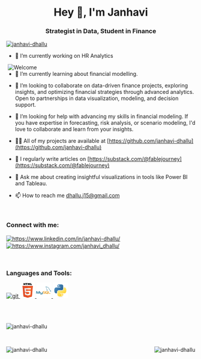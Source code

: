 
<h1 align="center">Hey 👋, I'm Janhavi</h1>
<h3 align="center">Strategist in Data, Student in Finance</h3>


<p align="left"> <a href="https://github.com/ryo-ma/github-profile-trophy"><img src="https://github-profile-trophy.vercel.app/?username=janhavi-dhallu" alt="janhavi-dhallu" /></a> </p>

- 🔭 I’m currently working on HR Analytics
<img align="right" alt="Welcome" width="500" src="https://static.wixstatic.com/media/5e1f15_e53567d92b3c4ebc8da49eba82d64911~mv2.gif">

- 🌱 I’m currently learning about financial modelling.

- 👯 I’m looking to collaborate on data-driven finance projects, exploring insights, and optimizing financial strategies through advanced analytics. Open to partnerships in data visualization, modeling, and decision support.

- 🤝 I’m looking for help with advancing my skills in financial modeling. If you have expertise in forecasting, risk analysis, or scenario modeling, I'd love to collaborate and learn from your insights.

- 👨‍💻 All of my projects are available at [https://github.com/janhavi-dhallu](https://github.com/janhavi-dhallu)

- 📝 I regularly write articles on [https://substack.com/@fablejourney](https://substack.com/@fablejourney)

- 💬 Ask me about creating insightful visualizations in tools like Power BI and Tableau.

- 📫 How to reach me dhallu.j15@gmail.com

</br>

<h3 align="left">Connect with me:</h3>
<p align="left">
<a href="https://linkedin.com/in/https://www.linkedin.com/in/janhavi-dhallu/" target="blank"><img align="center" src="https://raw.githubusercontent.com/rahuldkjain/github-profile-readme-generator/master/src/images/icons/Social/linked-in-alt.svg" alt="https://www.linkedin.com/in/janhavi-dhallu/" height="30" width="40" /></a>
<a href="https://instagram.com/https://www.instagram.com/janhavi_dhallu/" target="blank"><img align="center" src="https://raw.githubusercontent.com/rahuldkjain/github-profile-readme-generator/master/src/images/icons/Social/instagram.svg" alt="https://www.instagram.com/janhavi_dhallu/" height="30" width="40" /></a>
</p>

</br>
<h3 align="left">Languages and Tools:</h3>
<p align="left"> <a href="https://git-scm.com/" target="_blank" rel="noreferrer"> <img src="https://www.vectorlogo.zone/logos/git-scm/git-scm-icon.svg" alt="git" width="40" height="40"/> </a> <a href="https://www.w3.org/html/" target="_blank" rel="noreferrer"> <img src="https://raw.githubusercontent.com/devicons/devicon/master/icons/html5/html5-original-wordmark.svg" alt="html5" width="40" height="40"/> </a> <a href="https://www.mysql.com/" target="_blank" rel="noreferrer"> <img src="https://raw.githubusercontent.com/devicons/devicon/master/icons/mysql/mysql-original-wordmark.svg" alt="mysql" width="40" height="40"/> </a> <a href="https://www.python.org" target="_blank" rel="noreferrer"> <img src="https://raw.githubusercontent.com/devicons/devicon/master/icons/python/python-original.svg" alt="python" width="40" height="40"/> </a> </p>
</br></br>

<p><img align="center" src="https://github-readme-stats.vercel.app/api/top-langs?username=janhavi-dhallu&show_icons=true&locale=en&layout=compact" alt="janhavi-dhallu" /></p><br>

<div class="image-container">
<p><img align="left" src="https://github-readme-stats.vercel.app/api?username=janhavi-dhallu&show_icons=true&locale=en" alt="janhavi-dhallu" /></p>

<p><img align="right" src="https://github-readme-streak-stats.herokuapp.com/?user=janhavi-dhallu&" alt="janhavi-dhallu" /></p><br>
</div>


